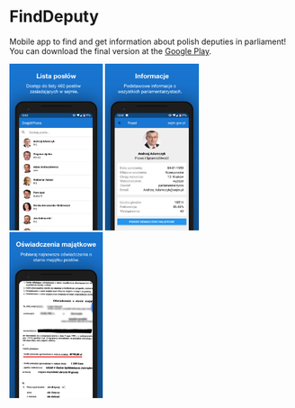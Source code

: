 # FindDeputy
Mobile app to find and get information about polish deputies in parliament!
You can download the final version at the [Google Play](https://play.google.com/store/apps/details?id=com.gstark.znajdzposla).
<p float="left">
  <img src="https://raw.githubusercontent.com/gstark0/FindDeputy/master/example_pics/1.png" width="33%"/>
  <img src="https://raw.githubusercontent.com/gstark0/FindDeputy/master/example_pics/2.png" width="33%"/>
  <img src="https://raw.githubusercontent.com/gstark0/FindDeputy/master/example_pics/3.png" width="33%"/>
</p>
